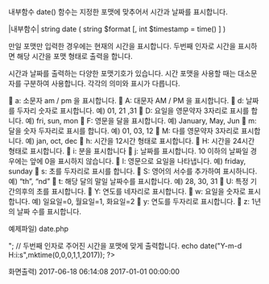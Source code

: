 내부함수 date() 함수는 지정한 포맷에 맞추어서 시간과 날짜를 표시합니다. 

|내부함수|
string date ( string $format [, int $timestamp = time() ] )

만일 포맷만 입력한 경우에는 현재의 시간을 표시합니다. 두번째 인자로 시간을 표시하면 해당 시간을 포맷 형태로 출력을 합니다.

시간과 날짜를 출력하는 다양한 포맷기호가 있습니다. 시간 포맷을 사용할 때는 대소문자를 구분하여 사용합니다. 각각의 의미와 표시가 다릅니다.

	a: 소문자 am / pm 을 표시합니다.
	A: 대문자 AM / PM 을 표시합니다.
	d: 날짜를 두자리 숫자로 표시합니다. 예) 01, 21 ,31 
	D: 요일을 영문약자 3자리로 표시를 합니다. 예) fri, sun, mon
	F: 영문을 달을 표시합니다. 예) January, May, Jun
	m: 달을 숫자 두자리로 표시를 합니다. 예) 01, 03, 12
	M: 다를 영문약자 3자리로 표시합니다. 예) jan, oct, dec
	h: 시간을 12시간 형태로 표시합니다.
	H: 시간을 24시간 형태로 표시합니다.
	i: 분을 표시합니다
	j: 날짜를 표시합니다. 10 이하의 날짜일 경우에는 앞에 0을 표시하지 않습니다. 
	l: 영문으로 요일을 나타냅니다. 예) friday, sunday
	s: 초를 두자리로 표시를 합니다.
	S: 영어의 서수를 추가하여 표시하니다. 예) “th”, “nd”
	t: 해당 달의 말일 날짜수를 표시합니다. 예) 28, 30, 31
	U: 특정 기간의후의 초를 표시합니다.
	Y: 연도를 네자리로 표시합니다.
	w: 요일을 숫자로 표시합니다. 예) 일요일=0, 월요일=1, 화요일=2
	y: 연도를 두자리로 표시합니다.
	z: 1년의 날짜 수를 표시합니다.

예제파일) date.php
<?php
	// 현재의 날짜와 시간을 표시합니다.
	echo date("Y-m-d H:i:s");
	echo "<br>";

	// 두번째 인자로 주어진 시간을 포맷에 맞게 출력합니다.
	echo date("Y-m-d H:i:s",mktime(0,0,0,1,1,2017));
?>

화면출력)
2017-06-18 06:14:08
2017-01-01 00:00:00